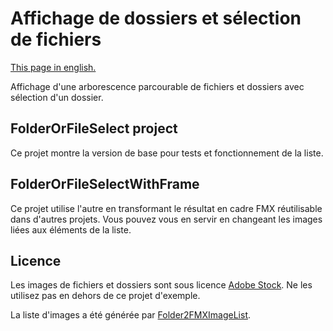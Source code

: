 # Affichage de dossiers et sélection de fichiers

[This page in english.](README.md)

Affichage d'une arborescence parcourable de fichiers et dossiers avec sélection d'un dossier.

## FolderOrFileSelect project

Ce projet montre la version de base pour tests et fonctionnement de la liste.

## FolderOrFileSelectWithFrame

Ce projet utilise l'autre en transformant le résultat en cadre FMX réutilisable dans d'autres projets. Vous pouvez vous en servir en changeant les images liées aux éléments de la liste.

## Licence

Les images de fichiers et dossiers sont sous licence [Adobe Stock](https://vasur.fr/adobestock). Ne les utilisez pas en dehors de ce projet d'exemple.

La liste d'images a été générée par 
[Folder2FMXImageList](https://github.com/DeveloppeurPascal/Folder2FMXImageList).
